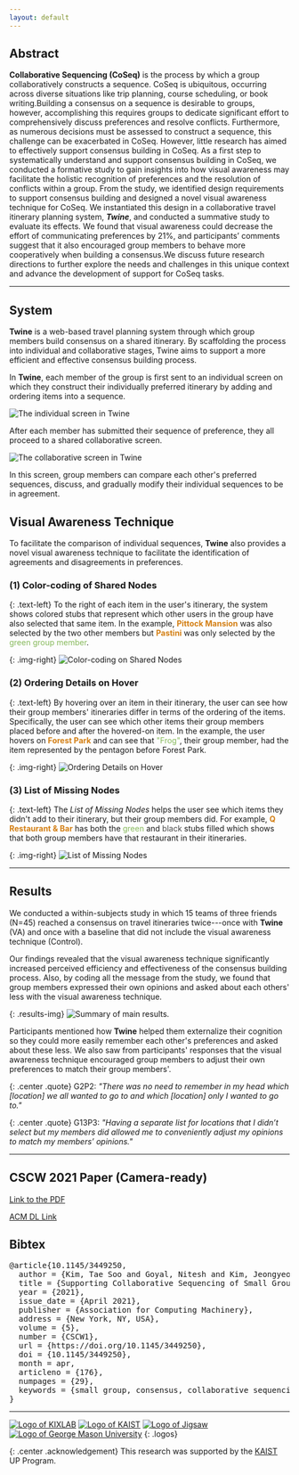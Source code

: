 ```yaml
---
layout: default
---
```


## Abstract

**Collaborative Sequencing (CoSeq)** is the process by which a group collaboratively constructs a sequence. CoSeq is ubiquitous, occurring across diverse situations like trip planning, course scheduling, or book writing.Building a consensus on a sequence is desirable to groups, however, accomplishing this requires groups to dedicate significant effort to comprehensively discuss preferences and resolve conflicts. Furthermore, as numerous decisions must be assessed to construct a sequence, this challenge can be exacerbated in CoSeq. However, little research has aimed to effectively support consensus building in CoSeq. As a first step to systematically understand and support consensus building in CoSeq, we conducted a formative study to gain insights into how visual awareness may facilitate the holistic recognition of preferences and the resolution of conflicts within a group. From the study, we identified design requirements to support consensus building and designed a novel visual awareness technique for CoSeq. We instantiated this design in a collaborative travel itinerary planning system, **_Twine_**, and conducted a summative study to evaluate its effects. We found that visual awareness could decrease the effort of communicating preferences by 21%, and participants’ comments suggest that it also encouraged group members to behave more cooperatively when building a consensus.We discuss future research directions to further explore the needs and challenges in this unique context and advance the development of support for CoSeq tasks.

------

## System

**Twine** is a web-based travel planning system through which group members build consensus on a shared itinerary. By scaffolding the process into individual and collaborative stages, Twine aims to support a more efficient and effective consensus building process.

In **Twine**, each member of the group is first sent to an individual screen on which they construct their individually preferred itinerary by adding and ordering items into a sequence.

![The individual screen in Twine](/assets/img/individual.jpeg)

After each member has submitted their sequence of preference, they all proceed to a shared collaborative screen.

![The collaborative screen in Twine](/assets/img/collaborative.png)

In this screen, group members can compare each other's preferred sequences, discuss, and gradually modify their individual sequences to be in agreement.

## Visual Awareness Technique

To facilitate the comparison of individual sequences, **Twine** also provides a novel visual awareness technique to facilitate the identification of agreements and disagreements in preferences.

### (1) Color-coding of Shared Nodes

{: .text-left}
To the right of each item in the user's itinerary, the system shows colored stubs that represent which other users in the group have also selected that same item. In the example, <span style="color:#d37f14;font-weight:bold">Pittock Mansion</span> was also selected by the two other members but <span style="color:#d37f14; font-weight:bold">Pastini</span> was only selected by the <span style="color:#86b95b">green group member</span>.

{: .img-right}
![Color-coding on Shared Nodes](/assets/img/color_coding.png)

### (2) Ordering Details on Hover

{: .text-left}
By hovering over an item in their itinerary, the user can see how their group members' itineraries differ in terms of the ordering of the items. Specifically, the user can see which other items their group members placed before and after the hovered-on item. In the example, the user hovers on <span style="color:#d37f14;font-weight:bold">Forest Park</span> and can see that <span style="color:#86b95b">"Frog"</span>, their group member, had the item represented by the pentagon before Forest Park.

{: .img-right}
![Ordering Details on Hover](/assets/img/ordering_details.png)


### (3) List of Missing Nodes

{: .text-left}
The _List of Missing Nodes_ helps the user see which items they didn't add to their itinerary, but their group members did. For example, <span style="color:#d37f14;font-weight:bold">Q Restaurant & Bar</span> has both the <span style="color:#86b95b">green</span> and <span style="color:#474747">black</span> stubs filled which shows that both group members have that restaurant in their itineraries.

{: .img-right}
![List of Missing Nodes](/assets/img/list_of_missing.png)

------

## Results

We conducted a within-subjects study in which 15 teams of three friends (N=45) reached a consensus on travel itineraries twice---once with **Twine** (VA) and once with a baseline that did not include the visual awareness technique (Control).

Our findings revealed that the visual awareness technique significantly increased perceived efficiency and effectiveness of the consensus building process. Also, by coding all the message from the study, we found that group members expressed their own opinions and asked about each others' less with the visual awareness technique.

{: .results-img}
![Summary of main results.](/assets/img/results_gini.png)

Participants mentioned how **Twine** helped them externalize their cognition so they could more easily remember each other's preferences and asked about these less. We also saw from participants' responses that the visual awareness technique encouraged group members to adjust their own preferences to match their group members'.

{: .center .quote}
G2P2: *"There was no need to remember in my head which [location] we all wanted to go to and which [location] only I wanted to go to."*

{: .center .quote}
G13P3: *"Having a separate list for locations that I didn’t select but my members did allowed me to conveniently adjust my opinions to match my members’ opinions."*

------

## CSCW 2021 Paper (Camera-ready)

[Link to the PDF][1]

[ACM DL Link][2]

## Bibtex
<pre>
@article{10.1145/3449250,
  author = {Kim, Tae Soo and Goyal, Nitesh and Kim, Jeongyeon and Kim, Juho and Hong, Sungsoo Ray},
  title = {Supporting Collaborative Sequencing of Small Groups through Visual Awareness},
  year = {2021},
  issue_date = {April 2021},
  publisher = {Association for Computing Machinery},
  address = {New York, NY, USA},
  volume = {5},
  number = {CSCW1},
  url = {https://doi.org/10.1145/3449250},
  doi = {10.1145/3449250},
  month = apr,
  articleno = {176},
  numpages = {29},
  keywords = {small group, consensus, collaborative sequencing, visual awareness, group communication, group awareness}
}
</pre>

------

[![Logo of KIXLAB](/assets/img/kixlab_logo.png)](https://kixlab.org)
[![Logo of KAIST](/assets/img/kaist_logo.png)](https://kaist.ac.kr)
[![Logo of Jigsaw](/assets/img/jigsaw_logo.png)](https://jigsaw.google.com)
[![Logo of George Mason University](/assets/img/gmu_logo.svg)](https://www2.gmu.edu)
{: .logos}

{: .center .acknowledgement}
This research was supported by the [KAIST](https://kaist.ac.kr) UP Program.


[1]:https://kixlab.github.io/website-files/2021/cscw2021-CoSeq-paper.pdf
[2]:https://dl.acm.org/doi/10.1145/3449250
